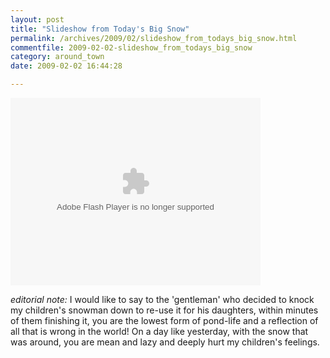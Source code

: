 ```yaml
---
layout: post
title: "Slideshow from Today's Big Snow"
permalink: /archives/2009/02/slideshow_from_todays_big_snow.html
commentfile: 2009-02-02-slideshow_from_todays_big_snow
category: around_town
date: 2009-02-02 16:44:28

---
```


<object type="application/x-shockwave-flash" width="400" height="300" data="http://www.flickr.com/apps/video/stewart.swf?v=67090" classid="clsid:D27CDB6E-AE6D-11cf-96B8-444553540000">
<param name="flashvars" value="intl_lang=en-us&amp;photo_secret=8990ce122e&amp;photo_id=3248204914"></param> <param name="movie" value="http://www.flickr.com/apps/video/stewart.swf?v=67090"></param> <param name="bgcolor" value="#000000"></param> <param name="allowFullScreen" value="true"></param><embed type="application/x-shockwave-flash" src="http://www.flickr.com/apps/video/stewart.swf?v=67090" bgcolor="#000000" allowfullscreen="true" flashvars="intl_lang=en-us&amp;photo_secret=8990ce122e&amp;photo_id=3248204914" height="300" width="400"></embed></object>

*editorial note:* I would like to say to the 'gentleman' who decided to knock my children's snowman down to re-use it for his daughters, within minutes of them finishing it, you are the lowest form of pond-life and a reflection of all that is wrong in the world! On a day like yesterday, with the snow that was around, you are mean and lazy and deeply hurt my children's feelings.

